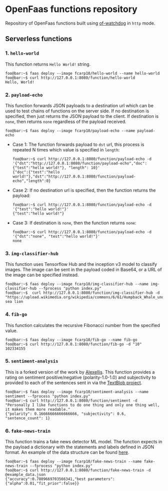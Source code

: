 # OpenFaas functions repository

Repository of OpenFaas functions built using [of-watchdog](https://github.com/openfaas/of-watchdog#1-http-modehttp) in `http` mode.

## Serverless functions

### 1. `hello-world`

This function returns `Hello World!` string.

```shell
foo@bar:~$ faas deploy --image fcarp10/hello-world --name hello-world
foo@bar:~$ curl http://127.0.0.1:8080/function/hello-world
Hello, World!
```

### 2. `payload-echo`

This function forwards JSON payloads to a destination url which can be used to
test chains of functions on the server side. If no destination is specified,
then just returns the JSON payload to the client. If destination is `none`, then
returns `none` regardless of the payload received.

```shell
foo@bar:~$ faas deploy --image fcarp10/payload-echo --name payload-echo
```

- Case 1: The function forwards payload to `dst` url, this process is repeated N
  times which value is specified in `length`:
    ```
    foo@bar:~$ curl http://127.0.0.1:8080/function/payload-echo -d '{"dst":"http://127.0.0.1:8080/function/payload-echo","doc":{"test":"hello world!"}, "length": 10}'
    {"doc":{"test":"hello world!"},"dst":"http://127.0.0.1:8080/function/payload-echo","length":0}
    ```

- Case 2: If no destination url is specified, then the function returns the payload:
    ```
    foo@bar:~$ curl http://127.0.0.1:8080/function/payload-echo -d '{"test":"hello world!"}'
    {"test":"hello world!"}
    ```

- Case 3: If destination is `none`, then the function returns `none`:
    ```
    foo@bar:~$ curl http://127.0.0.1:8080/function/payload-echo -d '{"dst":"none", "test":"hello world!"}'
    none
    ```

### 3. `img-classifier-hub`

This function uses Tensorflow Hub and the inception v3 model to classify images.
The image can be sent in the payload coded in Base64, or a URL of the image can
be specified instead.

```shell
foo@bar:~$ faas deploy --image fcarp10/img-classifier-hub --name img-classifier-hub --fprocess "python index.py"
foo@bar:~$  curl http://127.0.0.1:8080/function/img-classifier-hub -d "https://upload.wikimedia.org/wikipedia/commons/6/61/Humpback_Whale_underwater_shot.jpg"
sea lion
```

### 4. `fib-go`

This function calculates the recursive Fibonacci number from the specified value.

```shell
foo@bar:~$ faas deploy --image fcarp10/fib-go --name fib-go
foo@bar:~$ curl http://127.0.0.1:8080/function/fib-go -d "10"
102334155
```

### 5. `sentiment-analysis`

This is a forked version of the work by
[Alexellis](https://github.com/openfaas/faas/tree/master/sample-functions/SentimentAnalysis).
This function provides a rating on sentiment positive/negative
(polarity-1.0-1.0) and subjectivity to provided to each of the sentences sent in
via the [TextBlob project](http://textblob.readthedocs.io/en/dev/).

```shell
foo@bar:~$ faas deploy --image fcarp10/sentiment-analysis --name sentiment --fprocess "python index.py"
foo@bar:~$ curl http://127.0.0.1:8080/function/sentiment -d "Personally I like functions to do one thing and only one thing well, it makes them more readable."
{"polarity": 0.16666666666666666, "subjectivity": 0.6, "sentence_count": 1}
```

### 6. `fake-news-train`

This function trains a fake news detector ML model. The function expects in the
payload a dictionary with the statements and labels defined in JSON format. An
example of the data structure can be found
[here](fake-news-train/example_data.json).

```shell
foo@bar:~$ faas deploy --image fcarp10/fake-news-train --name fake-news-train --fprocess "python index.py"
foo@bar:~$ curl http://127.0.0.1:8080/function/fake-news-train -d @example_data.json
{"accuracy":0.7809669703566341,"best parameters":{"alpha":0.01,"fit_prior":false}}
```